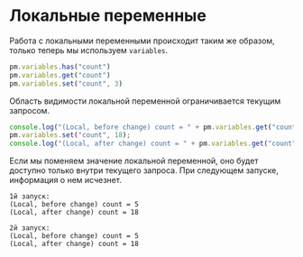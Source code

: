 # Локальные переменные

Работа с локальными переменными происходит таким же образом, только теперь мы используем `variables`.

```javascript
pm.variables.has("count")
pm.variables.get("count")
pm.variables.set("count", 3)
```

Область видимости локальной переменной ограничивается текущим запросом.

```javascript
console.log("(Local, before change) count = " + pm.variables.get("count"))
pm.variables.set("count", 18);
console.log("(Local, after change) count = " + pm.variables.get("count"))
```

Если мы поменяем значение локальной переменной, оно будет доступно только внутри текущего запроса. При следующем
запуске, информация о нем исчезнет.

```
1й запуск:
(Local, before change) count = 5
(Local, after change) count = 18

2й запуск:
(Local, before change) count = 5
(Local, after change) count = 18
```
